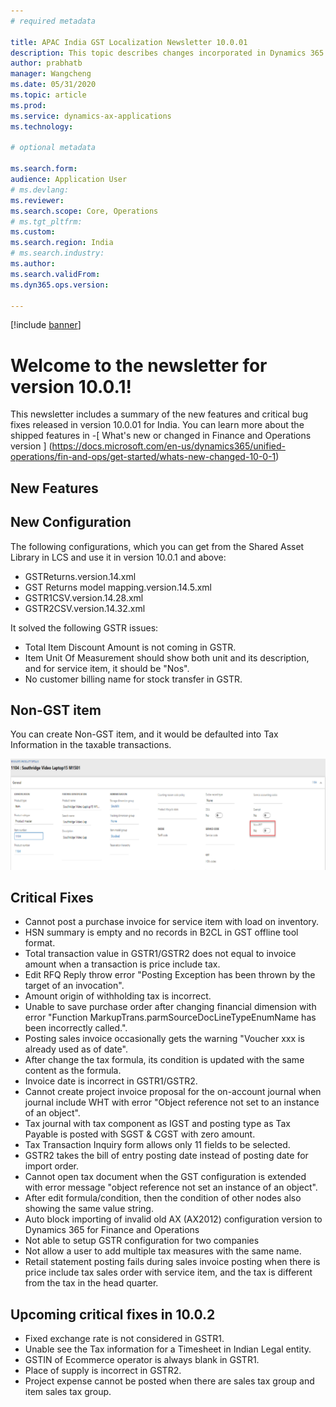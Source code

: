 ```yaml
---
# required metadata

title: APAC India GST Localization Newsletter 10.0.01
description: This topic describes changes incorporated in Dynamics 365 Application version 10-0-01
author: prabhatb
manager: Wangcheng
ms.date: 05/31/2020
ms.topic: article
ms.prod: 
ms.service: dynamics-ax-applications
ms.technology: 

# optional metadata

ms.search.form: 
audience: Application User
# ms.devlang: 
ms.reviewer: 
ms.search.scope: Core, Operations
# ms.tgt_pltfrm: 
ms.custom: 
ms.search.region: India
# ms.search.industry: 
ms.author: 
ms.search.validFrom: 
ms.dyn365.ops.version: 

---
```

[!include [banner](../includes/banner.md)]

# Welcome to the newsletter for version 10.0.1! 

This newsletter includes a summary of the new features and critical bug fixes released in version 10.0.01 for India.
You can learn more about the shipped features in 
-[ What's new or changed in Finance and Operations version ] (https://docs.microsoft.com/en-us/dynamics365/unified-operations/fin-and-ops/get-started/whats-new-changed-10-0-1)

## New Features
## New Configuration 
The following configurations, which you can get from the Shared Asset Library in LCS and use it in version 10.0.1 and above:
 
- GSTReturns.version.14.xml
- GST Returns model mapping.version.14.5.xml
- GSTR1CSV.version.14.28.xml
- GSTR2CSV.version.14.32.xml
 
It solved the following GSTR issues:
- Total Item Discount Amount is not coming in GSTR.
- Item Unit Of Measurement should show both unit and its description, and for service item, it should be "Nos".
- No customer billing name for stock transfer in GSTR.

## Non-GST item
You can create Non-GST item, and it would be defaulted into Tax Information in the taxable transactions.


![](media/GST-non-gst-item-1-10-0-01.PNG)

## Critical Fixes 

- Cannot post a purchase invoice for service item with load on inventory.
- HSN summary is empty and no records in B2CL in GST offline tool format.
- Total transaction value in GSTR1/GSTR2 does not equal to invoice amount when a transaction is price include tax.
- Edit RFQ Reply throw error "Posting Exception has been thrown by the target of an invocation".
- Amount origin of withholding tax is incorrect.
- Unable to save purchase order after changing financial dimension with error "Function MarkupTrans.parmSourceDocLineTypeEnumName
  has  been incorrectly called.".
- Posting sales invoice occasionally gets the warning "Voucher xxx is already used as of date".
- After change the tax formula, its condition is updated with the same content as the formula.
- Invoice date is incorrect in GSTR1/GSTR2.
- Cannot create project invoice proposal for the on-account journal when journal include WHT with error "Object reference not
  set to an instance of an object".
-	Tax journal with tax component as IGST and posting type as Tax Payable is posted with SGST & CGST with zero amount.
- Tax Transaction Inquiry form allows only 11 fields to be selected.
- GSTR2 takes the bill of entry posting date instead of posting date for import order.
- Cannot open tax document when the GST configuration is extended with error message "object reference not set an
  instance of an object".
- After edit formula/condition, then the condition of other nodes also showing the same value string.
- Auto block importing of invalid old AX (AX2012) configuration version to Dynamics 365 for Finance and Operations
- Not able to setup GSTR configuration for two companies
- Not allow a user to add multiple tax measures with the same name.
- Retail statement posting fails during sales invoice posting when there is price include tax sales order with service item, 
  and the tax is different from the tax in the head quarter.

## Upcoming critical fixes in 10.0.2 

- Fixed exchange rate is not considered in GSTR1.
- Unable see the Tax information for a Timesheet in Indian Legal entity.
- GSTIN of Ecommerce operator is always blank in GSTR1.
- Place of supply is incorrect in GSTR2.
- Project expense cannot be posted when there are sales tax group and item sales tax group. 
